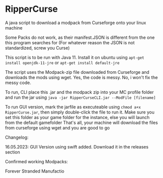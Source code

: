 # RipperCurse
A java script to download a modpack from Curseforge onto your linux machine

Some Packs do not work, as their manifest.JSON is different from the one this program searches for
(For whatever reason the JSON is not standardized, screw you Curse)

This script is to be run with Java 11.
Install it on ubuntu using `apt-get install openjdk-11-jre` or `apt-get install default-jre`

The script uses the Modpack-zip file downloaded from Curseforge and downloads the mods using wget.
Yes, the code is messy.
No, i won't fix the messy code.


To run, CLI place this .jar and the modpack zip into your MC profile folder and run the jar using `java -jar RipperCurseCLI.jar --ModFile [filename]`

To run GUI version, mark the jarfile as executeable using `chmod a+x RipperCurse.jar`, then simply double-click the file to run it.
Make sure you set this folder as your game folder for the instance, else you will launch from the default gamefolder
That's all, your machine will download the files from curseforge using wget and you are good to go


Changelog:

16.05.2023: GUI Version using swift added.
Download it in the releases section



Confirmed working Modpacks:

Forever Stranded
Manufactio
